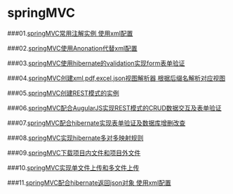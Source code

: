 # springMVC
###01.[springMVC常用注解实例 使用xml配置](https://github.com/mzkwy/springMVC/tree/master/01.helloSpringMVC)

###02.[springMVC使用Anonation代替xml配置](https://github.com/mzkwy/springMVC/tree/master/02.annotationSpringMVC)

###03.[springMVC使用hibernate的validation实现form表单验证](https://github.com/mzkwy/springMVC/tree/master/03.formValidation)

###04.[springMVC创建xml,pdf,excel,json视图解析器 根据后缀名解析对应视图](https://github.com/mzkwy/springMVC/tree/master/04.viewResolver)

###05.[springMVC创建REST模式的实例](https://github.com/mzkwy/springMVC/tree/master/05.restFulService)

###06.[springMVC配合AugularJS实现REST模式的CRUD数据交互及表单验证](https://github.com/mzkwy/springMVC/tree/master/06.resuFulCRUD)

###07.[springMVC配合hibernate实现表单验证及数据库增删改查](https://github.com/mzkwy/springMVC/tree/master/07.springMVCHibernateTemp)

###08.[springMVC实现hibernate多对多映射规则](https://github.com/mzkwy/springMVC/tree/master/08.hibernateManyToManyCRUD)

###09.[springMVC下载项目内文件和项目外文件](https://github.com/mzkwy/springMVC/new/master/09.springMVCDownTemp)

###10.[springMVC实现单文件上传和多文件上传](https://github.com/mzkwy/springMVC/tree/master/10.springMVCUploadTemp)

###11.[springMVC配合hibernate返回json对象 使用xml配置](https://github.com/mzkwy/springMVC/tree/master/11.springMVCHibernateXml)
